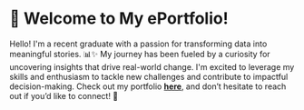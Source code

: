 # 🌟 Welcome to My ePortfolio!

Hello! I'm a recent graduate with a passion for transforming data into meaningful stories. 📊✨ My journey has been fueled by a curiosity for uncovering insights that drive real-world change. I'm excited to leverage my skills and enthusiasm to tackle new challenges and contribute to impactful decision-making. Check out my portfolio [**here**](https://e-portfolio-blond.vercel.app/), and don’t hesitate to reach out if you’d like to connect! 🤝
